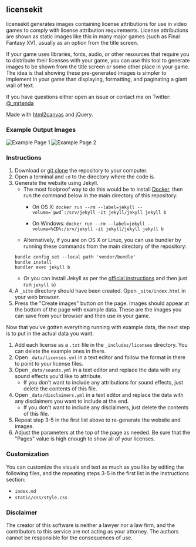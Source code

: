 ## licensekit

licensekit generates images containing license attributions for use in video games to comply with license attribution requirements. License attributions are shown as static images like this in many major games (such as Final Fantasy XV), usually as an option from the title screen.

If your game uses libraries, fonts, audio, or other resources that require you to distribute their licenses with your game, you can use this tool to generate images to be shown from the title screen or some other place in your game. The idea is that showing these pre-generated images is simpler to implement in your game than displaying, formatting, and paginating a giant wall of text.

If you have questions either open an issue or contact me on Twitter: [@_mrtenda](https://twitter.com/_mrtenda)

Made with [html2canvas](https://github.com/niklasvh/html2canvas/) and jQuery.

### Example Output Images

![Example Page 1](https://user-images.githubusercontent.com/1281326/72651951-096c2900-397d-11ea-894d-d4915369a4d9.png)
![Example Page 2](https://user-images.githubusercontent.com/1281326/72651955-0a9d5600-397d-11ea-92f5-545c3dbcc1ea.png)

### Instructions

1. Download or [git clone](https://help.github.com/en/github/creating-cloning-and-archiving-repositories/cloning-a-repository) the repository to your computer.
2. Open a terminal and `cd` to the directory where the code is.
3. Generate the website using Jekyll.
   - The most foolproof way to do this would be to install [Docker](https://www.docker.com/), then run the command below in the main directory of this repository:
        - On OS X:
         ```docker run --rm --label=jekyll --volume=`pwd`:/srv/jekyll -it jekyll/jekyll jekyll b```

       - On Windows:
       ```docker run --rm --label=jekyll --volume=%CD%:/srv/jekyll -it jekyll/jekyll jekyll b```
   - Alternatively, if you are on OS X or Linux, you can use bundler by running these commands from the main directory of the repository:
    ```
   bundle config set --local path 'vendor/bundle'
   bundle install
   bundler exec jekyll b
   ```
   - Or you can install Jekyll as per the [official instructions](https://jekyllrb.com/docs/) and then just run `jekyll b`)
4. A `_site` directory should have been created. Open `_site/index.html` in your web browser.
5. Press the "Create images" button on the page. Images should appear at the bottom of the page with example data. These are the images you can save from your browser and then use in your game.

Now that you've gotten everything running with example data, the next step is to put in the actual data you want.
1. Add each license as a `.txt` file in the `_includes/licenses` directory. You can delete the example ones in there.
1. Open `_data/licenses.yml` in a text editor and follow the format in there to point to your license files.
1. Open `_data/sounds.yml` in a text editor and replace the data with any sound effects you'd like to attribute.
   - If you don't want to include any attributions for sound effects, just delete the contents of this file.
1. Open `_data/disclaimers.yml` in a text editor and replace the data with any disclaimers you want to include at the end.
    - If you don't want to include any disclaimers, just delete the contents of this file.
1. Repeat step 3-5 in the first list above to re-generate the website and images.
1. Adjust the parameters at the top of the page as needed. Be sure that the "Pages" value is high enough to show all of your licenses.

### Customization

You can customize the visuals and text as much as you like by editing the following files, and the repeating steps 3-5 in the first list in the Instructions section:
- `index.md`
- `static/css/style.css`

### Disclaimer

The creator of this software is neither a lawyer nor a law firm, and the contributors to this service are not acting as your attorney. The authors cannot be responsible for the consequences of use.
